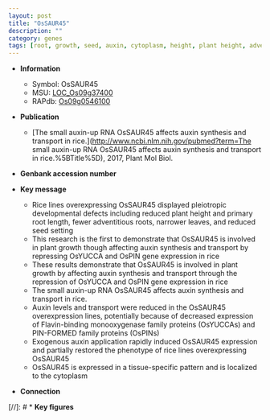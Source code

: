 ```yaml
---
layout: post
title: "OsSAUR45"
description: ""
category: genes
tags: [root, growth, seed, auxin, cytoplasm, height, plant height, adventitious root, primary root, plant growth, root length]
---
```


* **Information**  
    + Symbol: OsSAUR45  
    + MSU: [LOC_Os09g37400](http://rice.uga.edu/cgi-bin/ORF_infopage.cgi?orf=LOC_Os09g37400)  
    + RAPdb: [Os09g0546100](https://rapdb.dna.affrc.go.jp/locus/?name=Os09g0546100)  

* **Publication**  
    + [The small auxin-up RNA OsSAUR45 affects auxin synthesis and transport in rice.](http://www.ncbi.nlm.nih.gov/pubmed?term=The small auxin-up RNA OsSAUR45 affects auxin synthesis and transport in rice.%5BTitle%5D), 2017, Plant Mol Biol.

* **Genbank accession number**  

* **Key message**  
    + Rice lines overexpressing OsSAUR45 displayed pleiotropic developmental defects including reduced plant height and primary root length, fewer adventitious roots, narrower leaves, and reduced seed setting
    + This research is the first to demonstrate that OsSAUR45 is involved in plant growth though affecting auxin synthesis and transport by repressing OsYUCCA and OsPIN gene expression in rice
    + These results demonstrate that OsSAUR45 is involved in plant growth by affecting auxin synthesis and transport through the repression of OsYUCCA and OsPIN gene expression in rice
    + The small auxin-up RNA OsSAUR45 affects auxin synthesis and transport in rice.
    + Auxin levels and transport were reduced in the OsSAUR45 overexpression lines, potentially because of decreased expression of Flavin-binding monooxygenase family proteins (OsYUCCAs) and PIN-FORMED family proteins (OsPINs)
    + Exogenous auxin application rapidly induced OsSAUR45 expression and partially restored the phenotype of rice lines overexpressing OsSAUR45
    + OsSAUR45 is expressed in a tissue-specific pattern and is localized to the cytoplasm

* **Connection**  

[//]: # * **Key figures**  


